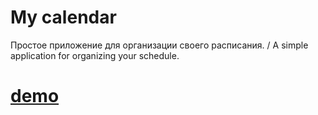 # My calendar
Простое приложение для организации своего расписания. / A simple application for organizing your schedule.
# **[demo](https://my-calendar-f0730.firebaseapp.com/)**
